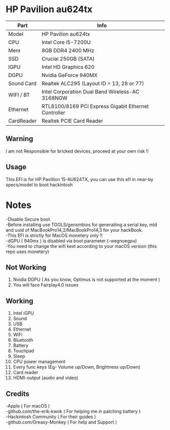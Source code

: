 # HP Pavilion au624tx

| Part       | Info                                                         |
| ---------- | ------------------------------------------------------------ |
| Model      | HP Pavilion au624tx                                          |
| CPU        | Intel Core i5-7200U                                          |
| Mem        | 8GB DDR4 2400 MHz                                            |
| SSD        | Crucial 250GB (SATA)                                         |
| IGPU       | Intel HD Graphics 620                                        |
| DGPU       | Nvidia GeForce 940MX                                         |
| Sound Card | Realtek ALC295 (Layout ID = 13, 28 or 77)                    |
| WIFI / BT  | Intel Corporation Dual Band Wireless-AC 3168NGW              |
| Ethernet   | RTL8100/8169 PCI Express Gigabit Ethernet Controller         |
| CardReader | Realtek PCIE Card Reader                                     |    

## Warning
I am not Responsible for bricked devices, proceed at your own risk !!

## Usage
This EFI is for HP Pavillion 15-AU624TX, you can use this efi in near-by specs/model to boot hackintosh

# Notes
-Disable Secure boot. <br>
-Before installing use TOOLS/gensmbios for generatiing a serial key, mld and uuid of MacBookPro14,2/MacBookPro14,3 for your hackBook. <br>
-This EFI is strictly for MacOS monetery only !! <br>
-dGPU ( 940mx ) is disabled via boot parameter (-wegnoegpu) <br>
-You need to change the wifi kext according to your macOS version (this repo uses monetery)

## Not Working

1. Nvidia DGPU ( As you know, Optimus is not supported at the moment )
2. You will face Fairplay4.0 issues

## Working

1. Intel iGPU
2. Sound
3. USB
4. Ethernet
5. WiFi
6. Bluetooth
7. Battery
8. Touchpad
9. Sleep
10. CPU power management
11. Every func keys (Eg- Volume up/Down, Brightness up/Down)
12. Card reader
13. HDMI-output (audio and video)


## Credits

-Apple ( For macOS ) <br>
-github.com/the-erik-kwok ( For helping me in patching battery ) <br> 
-Hackintosh Community ( For their guides ) <br>
-github.com/Greasy-Monkey ( For help and Support ) <br>
